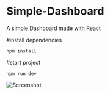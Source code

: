 # Simple-Dashboard
 A simple Dashboard made with React

#install dependencies
```
npm install
```

#start project
```
npm run dev
```

![Screenshot](https://github.com/rahulv77/Simple-Dashboard/assets/171241236/56ff6703-dc2e-4fd0-afcb-29ad837b34d6)
